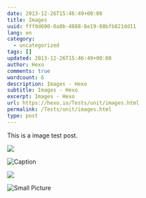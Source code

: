 ```yaml
---
date: 2013-12-26T15:46:49+00:00
title: Images
uuid: fff0d600-8a0b-4888-8e19-88bfb821dd11
lang: en
category:
  - uncategorized
tags: []
updated: 2013-12-26T15:46:49+00:00
author: Hexo
comments: true
wordcount: 6
description: Images - Hexo
subtitle: Images - Hexo
excerpt: Images - Hexo
url: https://hexo.io/Tests/unit/images.html
permalink: /Tests/unit/images.html
type: post
---
```


This is a image test post.

![](/assets/wallpaper-2572384.jpg)

![Caption](/assets/wallpaper-2311325.jpg)

![](/assets/wallpaper-878514.jpg)

![Small Picture](https://placehold.it/350x150.jpg)
